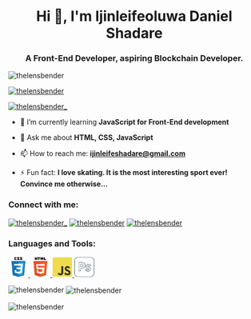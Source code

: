 <h1 align="center">Hi 👋, I'm Ijinleifeoluwa Daniel Shadare</h1>
<h3 align="center">A Front-End Developer, aspiring Blockchain Developer.</h3>

<p align="left"> <img src="https://komarev.com/ghpvc/?username=thelensbender&label=Profile%20views&color=0e75b6&style=flat" alt="thelensbender" /> </p>

<p align="left"> <a href="https://github.com/ryo-ma/github-profile-trophy"><img src="https://github-profile-trophy.vercel.app/?username=thelensbender" alt="thelensbender" /></a> </p>

<p align="left"> <a href="https://twitter.com/thelensbender_" target="blank"><img src="https://img.shields.io/twitter/follow/thelensbender_?logo=twitter&style=for-the-badge" alt="thelensbender_" /></a> </p>

- 🌱 I’m currently learning **JavaScript for Front-End development**

- 💬 Ask me about **HTML, CSS, JavaScript**

- 📫 How to reach me: **ijinleifeshadare@gmail.com**

- ⚡ Fun fact: **I love skating. It is the most interesting sport ever! Convince me otherwise...**

<h3 align="left">Connect with me:</h3>
<p align="left">
<a href="https://twitter.com/thelensbender_" target="blank"><img align="center" src="https://raw.githubusercontent.com/rahuldkjain/github-profile-readme-generator/master/src/images/icons/Social/twitter.svg" alt="thelensbender_" height="30" width="40" /></a>
<a href="https://linkedin.com/in/ijinleifeoluwa-shadare-17a704269" target="blank"><img align="center" src="https://raw.githubusercontent.com/rahuldkjain/github-profile-readme-generator/master/src/images/icons/Social/linked-in-alt.svg" alt="thelensbender" height="30" width="40" /></a>
<a href="https://instagram.com/thelensbender" target="blank"><img align="center" src="https://raw.githubusercontent.com/rahuldkjain/github-profile-readme-generator/master/src/images/icons/Social/instagram.svg" alt="thelensbender" height="30" width="40" /></a>
</p>

<h3 align="left">Languages and Tools:</h3>
<p align="left"> <a href="https://www.w3schools.com/css/" target="_blank" rel="noreferrer"> <img src="https://raw.githubusercontent.com/devicons/devicon/master/icons/css3/css3-original-wordmark.svg" alt="css3" width="40" height="40"/> </a> <a href="https://www.w3.org/html/" target="_blank" rel="noreferrer"> <img src="https://raw.githubusercontent.com/devicons/devicon/master/icons/html5/html5-original-wordmark.svg" alt="html5" width="40" height="40"/> </a> <a href="https://developer.mozilla.org/en-US/docs/Web/JavaScript" target="_blank" rel="noreferrer"> <img src="https://raw.githubusercontent.com/devicons/devicon/master/icons/javascript/javascript-original.svg" alt="javascript" width="40" height="40"/> </a> <a href="https://www.photoshop.com/en" target="_blank" rel="noreferrer"> <img src="https://raw.githubusercontent.com/devicons/devicon/master/icons/photoshop/photoshop-line.svg" alt="photoshop" width="40" height="40"/> </a> </p>

<p><img align="left" src="https://github-readme-stats.vercel.app/api/top-langs?username=thelensbender&show_icons=true&locale=en&layout=compact" alt="thelensbender" /></p>

<p>&nbsp;<img align="center" src="https://github-readme-stats.vercel.app/api?username=thelensbender&show_icons=true&locale=en" alt="thelensbender" /></p>

<p><img align="center" src="https://github-readme-streak-stats.herokuapp.com/?user=thelensbender&" alt="thelensbender" /></p>
